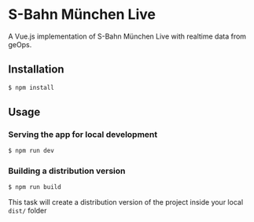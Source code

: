 # S-Bahn München Live

A Vue.js implementation of S-Bahn München Live with realtime data from geOps.

## Installation

```sh
$ npm install
```

## Usage

### Serving the app for local development

```sh
$ npm run dev
```

### Building a distribution version

```sh
$ npm run build
```

This task will create a distribution version of the project
inside your local `dist/` folder
